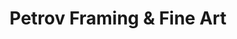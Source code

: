 ---
title: "Petrov Framing & Fine Art"
url: /indianapolis/petrov-framing-and-fine-art/
shop: frame
---